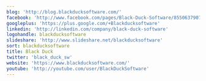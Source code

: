 ```yaml
---
blog: 'http://blog.blackducksoftware.com/'
facebook: 'http://www.facebook.com/pages/Black-Duck-Software/85506379074'
googleplus: 'https://plus.google.com/+Blackducksoftware'
linkedin: 'http://linkedin.com/company/black-duck-software'
logohandle: blackducksoftware
slideshare: 'http://www.slideshare.net/blackducksoftware'
sort: blackducksoftware
title: Black Duck
twitter: 'black_duck_sw'
website: 'https://www.blackducksoftware.com/'
youtube: 'http://youtube.com/user/BlackDuckSoftware'
---
```

